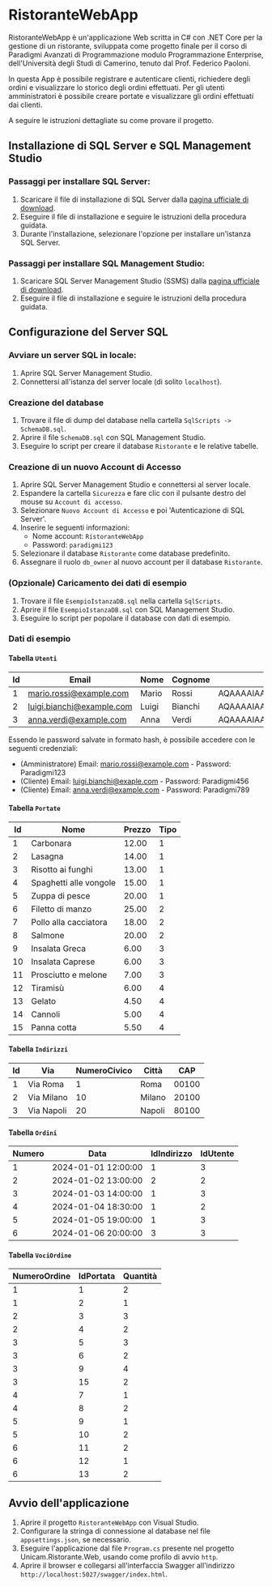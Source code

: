 # RistoranteWebApp

RistoranteWebApp è un'applicazione Web scritta in C# con .NET Core per la gestione di un ristorante, sviluppata come progetto 
finale per il corso di Paradigmi Avanzati di Programmazione modulo Programmazione Enterprise, dell'Università degli Studi di Camerino, 
tenuto dal Prof. Federico Paoloni.

In questa App è possibile registrare e autenticare clienti, richiedere degli ordini e visualizzare lo storico degli ordini effettuati.
Per gli utenti amministratori è possibile creare portate e visualizzare gli ordini effettuati dai clienti.

A seguire le istruzioni dettagliate su come provare il progetto.

## Installazione di SQL Server e SQL Management Studio

### Passaggi per installare SQL Server:

1. Scaricare il file di installazione di SQL Server dalla [pagina ufficiale di download](https://www.microsoft.com/it-it/sql-server/sql-server-downloads).
2. Eseguire il file di installazione e seguire le istruzioni della procedura guidata.
3. Durante l'installazione, selezionare l'opzione per installare un'istanza SQL Server.

### Passaggi per installare SQL Management Studio:

1. Scaricare SQL Server Management Studio (SSMS) dalla [pagina ufficiale di download](https://docs.microsoft.com/it-it/sql/ssms/download-sql-server-management-studio-ssms).
2. Eseguire il file di installazione e seguire le istruzioni della procedura guidata.

## Configurazione del Server SQL

### Avviare un server SQL in locale:

1. Aprire SQL Server Management Studio.
2. Connettersi all'istanza del server locale (di solito `localhost`).

### Creazione del database

1. Trovare il file di dump del database nella cartella `SqlScripts -> SchemaDB.sql`.
2. Aprire il file `SchemaDB.sql` con SQL Management Studio.
3. Eseguire lo script per creare il database `Ristorante` e le relative tabelle.

### Creazione di un nuovo Account di Accesso

1. Aprire SQL Server Management Studio e connettersi al server locale.
2. Espandere la cartella `Sicurezza` e fare clic con il pulsante destro del mouse su `Account di accesso`.
3. Selezionare `Nuovo Account di Accesso` e poi 'Autenticazione di SQL Server'.
4. Inserire le seguenti informazioni:
    - Nome account: `RistoranteWebApp`
    - Password: `paradigmi123`
5. Selezionare il database `Ristorante` come database predefinito.
6. Assegnare il ruolo `db_owner` al nuovo account per il database `Ristorante`.

### (Opzionale) Caricamento dei dati di esempio

1. Trovare il file `EsempioIstanzaDB.sql` nella cartella `SqlScripts`.
2. Aprire il file `EsempioIstanzaDB.sql` con SQL Management Studio.
3. Eseguire lo script per popolare il database con dati di esempio.

### Dati di esempio

#### Tabella `Utenti`

| Id  | Email                     | Nome  | Cognome | Password                                                                                                    | Ruolo |
|-----|---------------------------|-------|---------|-------------------------------------------------------------------------------------------------------------|-------|
| 1   | mario.rossi@example.com   | Mario | Rossi   | AQAAAAIAAYagAAAAEJJIddXv0MMUkLsH+TNqvxnPIjTpWeHI9r3KHsX3FdTglUMebI2gF2mY1cLgVbUAiQ==                        | 2     |
| 2   | luigi.bianchi@example.com | Luigi | Bianchi | AQAAAAIAAYagAAAAEEVqdXgt03rqcFWqEAmrm1FgA3hIdDgss8lRwp0L4UlVJto8eUVZXoCgbnkUJ1GfDg==                        | 1     |
| 3   | anna.verdi@example.com    | Anna  | Verdi   | AQAAAAIAAYagAAAAEL9UqU3yM9MXIKHiilPoVS5GWK4/ffkdBZOWtcm2hiqLYl9W7vczIFdrhR1X4lxtSQ==                        | 1     |

Essendo le password salvate in formato hash, è possibile accedere con le seguenti credenziali:
- (Amministratore)   Email: mario.rossi@example.com     - Password: Paradigmi123
- (Cliente)          Email: luigi.bianchi@exaple.com    - Password: Paradigmi456
- (Cliente)          Email: anna.verdi@example.com      - Password: Paradigmi789

#### Tabella `Portate`

| Id  | Nome                   | Prezzo | Tipo |
|-----|------------------------|--------|------|
| 1   | Carbonara              | 12.00  | 1    |
| 2   | Lasagna                | 14.00  | 1    |
| 3   | Risotto ai funghi      | 13.00  | 1    |
| 4   | Spaghetti alle vongole | 15.00  | 1    |
| 5   | Zuppa di pesce         | 20.00  | 1    |
| 6   | Filetto di manzo       | 25.00  | 2    |
| 7   | Pollo alla cacciatora  | 18.00  | 2    |
| 8   | Salmone                | 20.00  | 2    |
| 9   | Insalata Greca         | 6.00   | 3    |
| 10  | Insalata Caprese       | 6.00   | 3    |
| 11  | Prosciutto e melone    | 7.00   | 3    |
| 12  | Tiramisù               | 6.00   | 4    |
| 13  | Gelato                 | 4.50   | 4    |
| 14  | Cannoli                | 5.00   | 4    |
| 15  | Panna cotta            | 5.50   | 4    |

#### Tabella `Indirizzi`

| Id  | Via       | NumeroCivico | Città  | CAP   |
|-----|-----------|--------------|--------|-------|
| 1   | Via Roma  | 1            | Roma   | 00100 |
| 2   | Via Milano| 10           | Milano | 20100 |
| 3   | Via Napoli| 20           | Napoli | 80100 |


#### Tabella `Ordini`

| Numero | Data                | IdIndirizzo | IdUtente |
|--------|---------------------|-------------|----------|
| 1      | 2024-01-01 12:00:00 | 1           | 3        |
| 2      | 2024-01-02 13:00:00 | 2           | 2        |
| 3      | 2024-01-03 14:00:00 | 1           | 3        |
| 4      | 2024-01-04 18:30:00 | 1           | 2        |
| 5      | 2024-01-05 19:00:00 | 1           | 3        |
| 6      | 2024-01-06 20:00:00 | 3           | 3        |

#### Tabella `VociOrdine`

| NumeroOrdine | IdPortata | Quantità |
|--------------|-----------|----------|
| 1            | 1         | 2        |
| 1            | 2         | 1        |
| 2            | 3         | 3        |
| 2            | 4         | 2        |
| 3            | 5         | 3        |
| 3            | 6         | 2        |
| 3            | 9         | 4        |
| 3            | 15        | 2        |
| 4            | 7         | 1        |
| 4            | 8         | 2        |
| 5            | 9         | 1        |
| 5            | 10        | 2        |
| 6            | 11        | 2        |
| 6            | 12        | 1        |
| 6            | 13        | 2        |

## Avvio dell'applicazione

1. Aprire il progetto `RistoranteWebApp` con Visual Studio.
2. Configurare la stringa di connessione al database nel file `appsettings.json`, se necessario.
3. Eseguire l'applicazione dal file `Program.cs` presente nel progetto Unicam.Ristorante.Web, usando come profilo di avvio `http`.
4. Aprire il browser e collegarsi all'interfaccia Swagger all'indirizzo `http://localhost:5027/swagger/index.html`.
